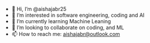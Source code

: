- 👋 Hi, I’m @aishajabr25
- 👀 I’m interested in software engineering, coding and AI
- 🌱 I’m currently learning Machine Leaning 
- 💞️ I’m looking to collaborate on coding, and ML
- 📫 How to reach me: aishajabr@outlook.com

<!---
aishajabr25/aishajabr25 is a ✨ special ✨ repository because its `README.md` (this file) appears on your GitHub profile.
You can click the Preview link to take a look at your changes.
--->
